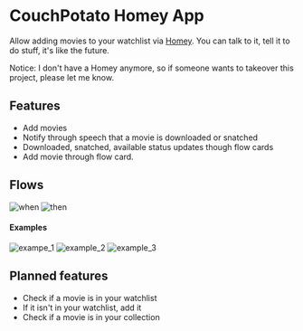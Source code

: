 # CouchPotato Homey App

Allow adding movies to your watchlist via [Homey](https://www.athom.com/). 
You can talk to it, tell it to do stuff, it's like the future.

Notice: I don't have a Homey anymore, so if someone wants to takeover this project, please let me know.

## Features

- Add movies
- Notify through speech that a movie is downloaded or snatched
- Downloaded, snatched, available status updates though flow cards
- Add movie through flow card.


## Flows

![when](https://cloud.githubusercontent.com/assets/38136/13137335/93b791d6-d620-11e5-9dbf-4fefdf6f9ace.jpg) ![then](https://cloud.githubusercontent.com/assets/38136/13137182/9eb273cc-d61f-11e5-83b6-6fd2984bb3f9.jpg)


#### Examples
![exampe_1](https://cloud.githubusercontent.com/assets/38136/13137061/c1fa31b8-d61e-11e5-891a-9c0f43ce482c.jpg)
![example_2](https://cloud.githubusercontent.com/assets/38136/13137063/c1fafd5a-d61e-11e5-9255-5ebce78da4f1.jpg)
![example_3](https://cloud.githubusercontent.com/assets/38136/13137060/c1f9258e-d61e-11e5-8167-6663f63b07e5.jpg)


## Planned features

- Check if a movie is in your watchlist
- If it isn't in your watchlist, add it
- Check if a movie is in your collection

